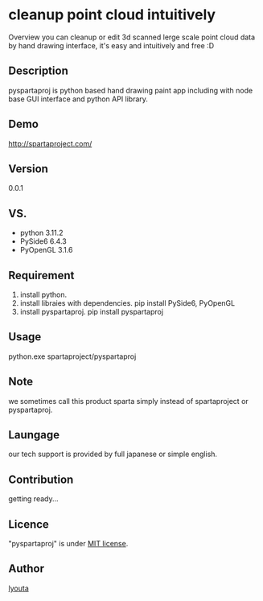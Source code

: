 cleanup point cloud intuitively
====

Overview
you can cleanup or edit 3d scanned lerge scale point cloud data by hand drawing interface, it's easy and intuitively and free :D

## Description
pyspartaproj is python based hand drawing paint app including with node base GUI interface and python API library.

## Demo
http://spartaproject.com/

## Version
0.0.1

## VS. 
* python 3.11.2
* PySide6 6.4.3
* PyOpenGL 3.1.6

## Requirement
1. install python.
2. install libraies with dependencies.
pip install PySide6, PyOpenGL
3. install pyspartaproj.
pip install pyspartaproj

## Usage
python.exe spartaproject/pyspartaproj

## Note
we sometimes call this product sparta simply instead of spartaproject or pyspartaproj.

## Laungage
our tech support is provided by full japanese or simple english.

## Contribution
getting ready...

## Licence
"pyspartaproj" is under [MIT license](https://en.wikipedia.org/wiki/MIT_License).

## Author
[lyouta](https://github.com/lyoutakoduka)